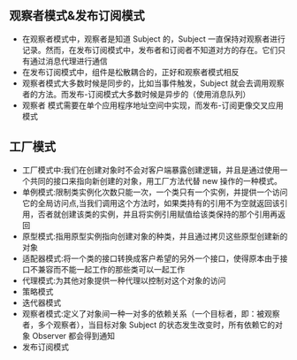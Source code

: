 ## 观察者模式&发布订阅模式

- 在观察者模式中，观察者是知道 Subject 的，Subject 一直保持对观察者进行记录。然而，在发布订阅模式中，发布者和订阅者不知道对方的存在。它们只有通过消息代理进行通信
- 在发布订阅模式中，组件是松散耦合的，正好和观察者模式相反
- 观察者模式大多数时候是同步的，比如当事件触发，Subject 就会去调用观察者的方法。而发布-订阅模式大多数时候是异步的（使用消息队列）
- 观察者 模式需要在单个应用程序地址空间中实现，而发布-订阅更像交叉应用模式

## 工厂模式

- 工厂模式中:我们在创建对象时不会对客户端暴露创建逻辑，并且是通过使用一个共同的接口来指向新创建的对象，用工厂方法代替 new 操作的一种模式。
- 单例模式:限制类实例化次数只能一次，一个类只有一个实例，并提供一个访问它的全局访问点,当我们调用这个方法时，如果类持有的引用不为空就返回该引用，否者就创建该类的实例，并且将实例引用赋值给该类保持的那个引用再返回
- 原型模式:指用原型实例指向创建对象的种类，并且通过拷贝这些原型创建新的对象
- 适配器模式:将一个类的接口转换成客户希望的另外一个接口，使得原本由于接口不兼容而不能一起工作的那些类可以一起工作
- 代理模式:为其他对象提供一种代理以控制对这个对象的访问
- 策略模式
- 迭代器模式
- 观察者模式:定义了对象间一种一对多的依赖关系（一个目标者，即：被观察者，多个观察者），当目标对象 Subject 的状态发生改变时，所有依赖它的对象 Observer 都会得到通知
- 发布订阅模式
